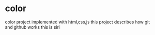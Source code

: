 # color
color project implemented with html,css,js
this project describes how git and github works
this is siri
